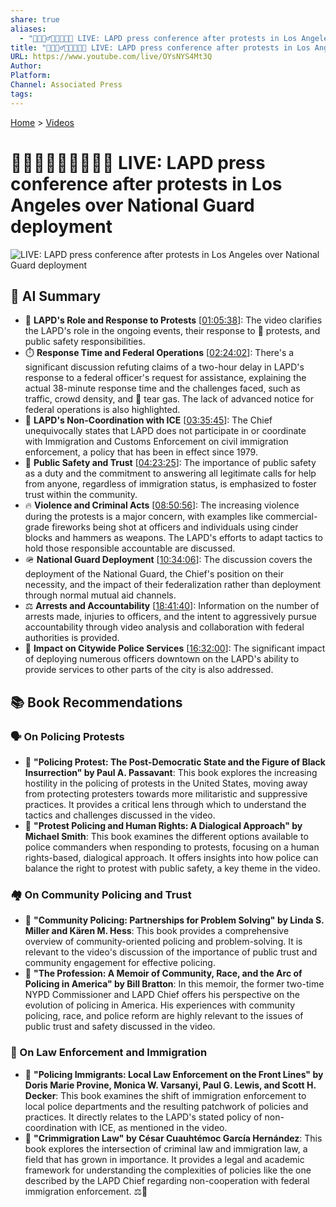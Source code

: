 ```yaml
---
share: true
aliases:
  - "📣👮🏿‍♂️🧑🏿‍🤝‍🧑🏿 LIVE: LAPD press conference after protests in Los Angeles over National Guard deployment"
title: "📣👮🏿‍♂️🧑🏿‍🤝‍🧑🏿 LIVE: LAPD press conference after protests in Los Angeles over National Guard deployment"
URL: https://www.youtube.com/live/OYsNYS4Mt3Q
Author: 
Platform: 
Channel: Associated Press
tags: 
---
```

[Home](../index.md) > [Videos](./index.md)  
# 📣👮🏿‍♂️🧑🏿‍🤝‍🧑🏿 LIVE: LAPD press conference after protests in Los Angeles over National Guard deployment  
![LIVE: LAPD press conference after protests in Los Angeles over National Guard deployment](https://www.youtube.com/live/OYsNYS4Mt3Q)  
  
## 🤖 AI Summary  
* 👮 **LAPD's Role and Response to Protests** \[[01:05:38](http://www.youtube.com/watch?v=OYsNYS4Mt3Q&t=3938)\]: The video clarifies the LAPD's role in the ongoing events, their response to 📢 protests, and public safety responsibilities.  
* ⏱️ **Response Time and Federal Operations** \[[02:24:02](http://www.youtube.com/watch?v=OYsNYS4Mt3Q&t=8642)\]: There's a significant discussion refuting claims of a two-hour delay in LAPD's response to a federal officer's request for assistance, explaining the actual 38-minute response time and the challenges faced, such as traffic, crowd density, and 💨 tear gas. The lack of advanced notice for federal operations is also highlighted.  
* 🚫 **LAPD's Non-Coordination with ICE** \[[03:35:45](http://www.youtube.com/watch?v=OYsNYS4Mt3Q&t=12945)\]: The Chief unequivocally states that LAPD does not participate in or coordinate with Immigration and Customs Enforcement on civil immigration enforcement, a policy that has been in effect since 1979.  
* 🤝 **Public Safety and Trust** \[[04:23:25](http://www.youtube.com/watch?v=OYsNYS4Mt3Q&t=15805)\]: The importance of public safety as a duty and the commitment to answering all legitimate calls for help from anyone, regardless of immigration status, is emphasized to foster trust within the community.  
* 🔥 **Violence and Criminal Acts** \[[08:50:56](http://www.youtube.com/watch?v=OYsNYS4Mt3Q&t=31856)\]: The increasing violence during the protests is a major concern, with examples like commercial-grade fireworks being shot at officers and individuals using cinder blocks and hammers as weapons. The LAPD's efforts to adapt tactics to hold those responsible accountable are discussed.  
* 🪖 **National Guard Deployment** \[[10:34:06](http://www.youtube.com/watch?v=OYsNYS4Mt3Q&t=38046)\]: The discussion covers the deployment of the National Guard, the Chief's position on their necessity, and the impact of their federalization rather than deployment through normal mutual aid channels.  
* ⚖️ **Arrests and Accountability** \[[18:41:40](http://www.youtube.com/watch?v=OYsNYS4Mt3Q&t=67300)\]: Information on the number of arrests made, injuries to officers, and the intent to aggressively pursue accountability through video analysis and collaboration with federal authorities is provided.  
* 🚨 **Impact on Citywide Police Services** \[[16:32:00](http://www.youtube.com/watch?v=OYsNYS4Mt3Q&t=59520)\]: The significant impact of deploying numerous officers downtown on the LAPD's ability to provide services to other parts of the city is also addressed.  
  
## 📚 Book Recommendations  
### 🗣️ On Policing Protests  
* 📖 **"Policing Protest: The Post-Democratic State and the Figure of Black Insurrection" by Paul A. Passavant**: This book explores the increasing hostility in the policing of protests in the United States, moving away from protecting protesters towards more militaristic and suppressive practices. It provides a critical lens through which to understand the tactics and challenges discussed in the video.  
* 📖 **"Protest Policing and Human Rights: A Dialogical Approach" by Michael Smith**: This book examines the different options available to police commanders when responding to protests, focusing on a human rights-based, dialogical approach. It offers insights into how police can balance the right to protest with public safety, a key theme in the video.  
  
### 🏘️ On Community Policing and Trust  
* 📖 **"Community Policing: Partnerships for Problem Solving" by Linda S. Miller and Kären M. Hess**: This book provides a comprehensive overview of community-oriented policing and problem-solving. It is relevant to the video's discussion of the importance of public trust and community engagement for effective policing.  
* 📖 **"The Profession: A Memoir of Community, Race, and the Arc of Policing in America" by Bill Bratton**: In this memoir, the former two-time NYPD Commissioner and LAPD Chief offers his perspective on the evolution of policing in America. His experiences with community policing, race, and police reform are highly relevant to the issues of public trust and safety discussed in the video.  
  
### 🛂 On Law Enforcement and Immigration  
* 📖 **"Policing Immigrants: Local Law Enforcement on the Front Lines" by Doris Marie Provine, Monica W. Varsanyi, Paul G. Lewis, and Scott H. Decker**: This book examines the shift of immigration enforcement to local police departments and the resulting patchwork of policies and practices. It directly relates to the LAPD's stated policy of non-coordination with ICE, as mentioned in the video.  
* 📖 **"Crimmigration Law" by César Cuauhtémoc García Hernández**: This book explores the intersection of criminal law and immigration law, a field that has grown in importance. It provides a legal and academic framework for understanding the complexities of policies like the one described by the LAPD Chief regarding non-cooperation with federal immigration enforcement. ⚖️👮